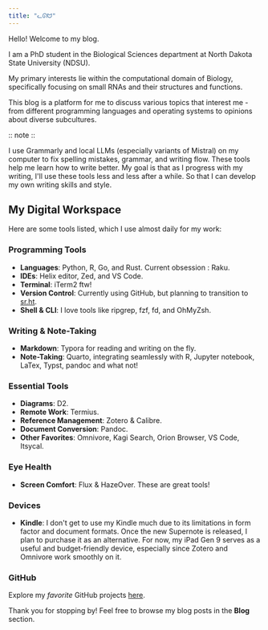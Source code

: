 ```yaml
---
title: "ᓚᘏᗢ"
---
```


Hello! Welcome to my blog.

I am a PhD student in the Biological Sciences department at North Dakota State University (NDSU). 

My primary interests lie within the computational domain of Biology, specifically focusing on small RNAs and their structures and functions. 

This blog is a platform for me to discuss various topics that interest me - from different programming languages and operating systems to opinions about diverse subcultures.

:: note ::

I use Grammarly and local LLMs (especially variants of Mistral) on my computer to fix spelling mistakes, grammar, and writing flow. These tools help me learn how to write better. My goal is that as I progress with my writing, I'll use these tools less and less after a while. So that I can develop my own writing skills and style.


## My Digital Workspace

Here are some tools listed, which I use almost daily for my work:

### Programming Tools
- **Languages**: Python, R, Go, and Rust. Current obsession : Raku. 
- **IDEs**: Helix editor, Zed, and VS Code.
- **Terminal**: iTerm2 ftw!
- **Version Control**: Currently using GitHub, but planning to transition to [sr.ht](https://sr.ht/~pritam/).
- **Shell & CLI**: I love tools like ripgrep, fzf, fd, and OhMyZsh.

### Writing & Note-Taking
- **Markdown**: Typora for reading and writing on the fly.
- **Note-Taking**: Quarto, integrating seamlessly with R, Jupyter notebook, LaTex, Typst, pandoc and what not!

### Essential Tools
- **Diagrams**: D2.
- **Remote Work**: Termius.
- **Reference Management**: Zotero & Calibre.
- **Document Conversion**: Pandoc.
- **Other Favorites**: Omnivore, Kagi Search, Orion Browser, VS Code, Itsycal.

### Eye Health
- **Screen Comfort**: Flux & HazeOver. These are great tools!

### Devices

- **Kindle**: I don't get to use my Kindle much due to its limitations in form factor and document formats. Once the new Supernote is released, I plan to purchase it as an
alternative. For now, my iPad Gen 9 serves as a useful and budget-friendly device, especially since Zotero and Omnivore work smoothly on it.


### GitHub
Explore my *favorite* GitHub projects [here](https://github.com/shashankpritam?tab=stars).

Thank you for stopping by! Feel free to browse my blog posts in the **Blog** section.
